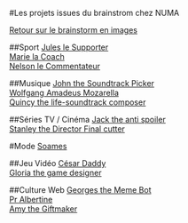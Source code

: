 #Les projets issues du brainstrom chez NUMA

[Retour sur le brainstorm en images](https://github.com/AInursery/brainstorm/blob/master/AInursery_Retour_Brainstorm.pdf?raw=true)

##Sport
[Jules le Supporter](https://github.com/AInursery/brainstorm/blob/master/Jules-le-Supporter.md)  
[Marie la Coach](https://github.com/AInursery/brainstorm/blob/master/Marie-la-Coach.md)  
[Nelson le Commentateur](https://github.com/AInursery/brainstorm/blob/master/Nelson-le-commentateur.md)

##Musique
[John the Soundtrack Picker](https://github.com/AInursery/brainstorm/blob/master/John-the-Soundtrack-Picker.md)  
[Wolfgang Amadeus Mozarella](https://github.com/AInursery/brainstorm/blob/master/Wolfgang-Amadeus-Mozarella.md)  
[Quincy the life-soundtrack composer](https://github.com/AInursery/brainstorm/blob/master/Quincy-the-life-soundtrack-composer.md)  

##Séries TV / Cinéma
[Jack the anti spoiler](https://github.com/AInursery/brainstorm/blob/master/Jack-the-anti-spoiler.md)  
[Stanley the Director Final cutter](https://github.com/AInursery/brainstorm/blob/master/Stanley-the-Director-Final-cutter.md)  

#Mode
[Soames](https://github.com/AInursery/brainstorm/blob/master/Soames.md)  

##Jeu Vidéo
[César Daddy](https://github.com/AInursery/brainstorm/blob/master/C%C3%A9sar-Daddy.md)  
[Gloria the game designer](https://github.com/AInursery/brainstorm/blob/master/Gloria-the-game-designer.md)  

##Culture Web
[Georges the Meme Bot](https://github.com/AInursery/brainstorm/blob/master/Georges-the-Meme-Bot.md)  
[Pr Albertine](https://github.com/AInursery/brainstorm/blob/master/Pr-Albertine.md)  
[Amy the Giftmaker](https://github.com/AInursery/brainstorm/blob/master/Amy-the-Giftmaker.md)  

